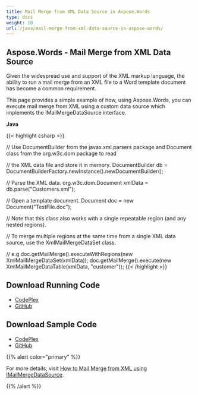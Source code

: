 ```yaml
---
title: Mail Merge from XML Data Source in Aspose.Words
type: docs
weight: 10
url: /java/mail-merge-from-xml-data-source-in-aspose-words/
---
```


## **Aspose.Words - Mail Merge from XML Data Source**
Given the widespread use and support of the XML markup language, the ability to run a mail merge from an XML file to a Word template document has become a common requirement.

This page provides a simple example of how, using Aspose.Words, you can execute mail merge from XML using a custom data source which implements the IMailMergeDataSource interface.

**Java**

{{< highlight csharp >}}

// Use DocumentBuilder from the javax.xml.parsers package and Document class from the org.w3c.dom package to read

// the XML data file and store it in memory.
DocumentBuilder db = DocumentBuilderFactory.newInstance().newDocumentBuilder();

// Parse the XML data.
org.w3c.dom.Document xmlData = db.parse("Customers.xml");

// Open a template document.
Document doc = new Document("TestFile.doc");

// Note that this class also works with a single repeatable region (and any nested regions).

// To merge multiple regions at the same time from a single XML data source, use the XmlMailMergeDataSet class.

// e.g doc.getMailMerge().executeWithRegions(new XmlMailMergeDataSet(xmlData));
doc.getMailMerge().execute(new XmlMailMergeDataTable(xmlData, "customer"));
{{< /highlight >}}
## **Download Running Code**
- [CodePlex](https://aspose-wordsjavadocx4j.codeplex.com/releases/view/618874)
- [GitHub](https://github.com/aspose-words/Aspose.Words-for-Java/releases/tag/Aspose.Words_Java_for_Docx4j-v1.0.0)
## **Download Sample Code**
- [CodePlex](https://aspose-wordsjavadocx4j.codeplex.com/SourceControl/latest#src/main/java/com/aspose/words/examples/asposefeatures/mailmerge/mailmergefromxmldatasource/)
- [GitHub](https://github.com/aspose-words/Aspose.Words-for-Java/tree/master/Plugins/Aspose.Words-for-Java_for_Docx4j/src/main/java/com/aspose/words/examples/asposefeatures/mailmerge/mailmergefromxmldatasource)

{{% alert color="primary" %}} 

For more details, visit [How to Mail Merge from XML using IMailMergeDataSource](/words/java/how-to-mail-merge-from-xml-using-imailmergedatasource/).

{{% /alert %}}
